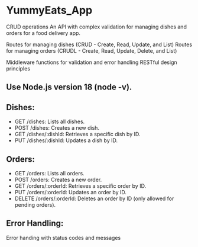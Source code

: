 # YummyEats_App
CRUD operations 
An API with complex validation for managing dishes and orders for a food delivery app.

Routes for managing dishes (CRUD - Create, Read, Update, and List)
Routes for managing orders (CRUDL - Create, Read, Update, Delete, and List)

Middleware functions for validation and error handling
RESTful design principles

## Use Node.js version 18 (node -v).

## Dishes:
- GET /dishes: Lists all dishes.
- POST /dishes: Creates a new dish.
- GET /dishes/:dishId: Retrieves a specific dish by ID.
- PUT /dishes/:dishId: Updates a dish by ID.

## Orders:
- GET /orders: Lists all orders.
- POST /orders: Creates a new order.
- GET /orders/:orderId: Retrieves a specific order by ID.
- PUT /orders/:orderId: Updates an order by ID.
- DELETE /orders/:orderId: Deletes an order by ID (only allowed for pending orders).

## Error Handling:
Error handing with status codes and messages 

